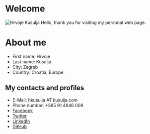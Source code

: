 # Welcome

![Hrvoje Kusulja](https://s.gravatar.com/avatar/117075a49420d1f4985f692f49f86fc9?s=80)
Hello, thank you for visiting my personal web page.

# About me
* First name: Hrvoje
* Last name: Kusulja
* City: Zagreb
* Country: Croatia, Europe

## My contacts and profiles
* E-Mail: hkusulja AT kusulja.com
* Phone number: +385 91 4846 008
* [Facebook](https://www.facebook.com/hkusulja)
* [Twitter](https://twitter.com/hkusulja)
* [LinkedIn](https://www.linkedin.com/in/hrvojekusulja/)
* [GitHub](https://github.com/hkusulja)
